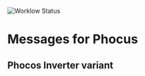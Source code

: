 ![Worklow Status](https://github.com/wolffshots/phocus_messages/actions/workflows/go.yml/badge.svg)
# Messages for Phocus
## Phocos Inverter variant
